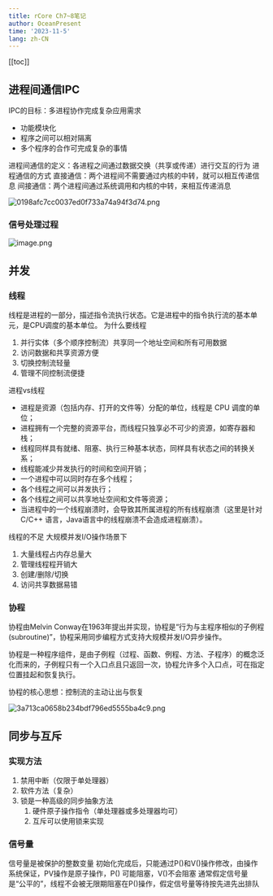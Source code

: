```yaml
---
title: rCore Ch7~8笔记
author: OceanPresent
time: '2023-11-5'
lang: zh-CN
---
```


[[toc]]

## 进程间通信IPC
IPC的目标：多进程协作完成复杂应用需求

- 功能模块化
- 程序之间可以相对隔离
- 多个程序的合作可完成复杂的事情

进程间通信的定义：各进程之间通过数据交换（共享或传递）进行交互的行为
进程通信的方式
直接通信：两个进程间不需要通过内核的中转，就可以相互传递信息
间接通信：两个进程间通过系统调用和内核的中转，来相互传递消息

![0198afc7cc0037ed0f733a74a94f3d74.png](https://cdn.nlark.com/yuque/0/2023/png/34848238/1699018032098-5281b246-70b7-4503-9d41-c2be4534aaab.png#averageHue=%23f5f0dd&clientId=u07e14824-3efb-4&from=paste&height=416&id=ud5c475b9&originHeight=832&originWidth=1434&originalType=binary&ratio=2&rotation=0&showTitle=false&size=195184&status=done&style=none&taskId=u52a1a67e-3ccf-43ac-97ee-d4d0f0f0596&title=&width=717)

### 信号处理过程

![image.png](https://cdn.nlark.com/yuque/0/2023/png/34848238/1699104475667-455fcafa-6ce7-4376-9669-515c2eab5c3a.png#averageHue=%23f9f8f8&clientId=u07e14824-3efb-4&from=paste&height=444&id=ub4368b8e&originHeight=887&originWidth=659&originalType=binary&ratio=2&rotation=0&showTitle=false&size=260124&status=done&style=none&taskId=u3a57c7c0-928f-4be5-a269-bfee8fbe529&title=&width=329.5)

## 并发

### 线程

线程是进程的一部分，描述指令流执行状态。它是进程中的指令执行流的基本单元，是CPU调度的基本单位。
为什么要线程

1. 并行实体（多个顺序控制流）共享同一个地址空间和所有可用数据
2. 访问数据和共享资源方便
3. 切换控制流轻量
4. 管理不同控制流便捷

进程vs线程

- 进程是资源（包括内存、打开的文件等）分配的单位，线程是 CPU 调度的单位；
- 进程拥有一个完整的资源平台，而线程只独享必不可少的资源，如寄存器和栈；
- 线程同样具有就绪、阻塞、执行三种基本状态，同样具有状态之间的转换关系；
- 线程能减少并发执行的时间和空间开销；
- 一个进程中可以同时存在多个线程；
- 各个线程之间可以并发执行；
- 各个线程之间可以共享地址空间和文件等资源；
- 当进程中的一个线程崩溃时，会导致其所属进程的所有线程崩溃（这里是针对 C/C++ 语言，Java语言中的线程崩溃不会造成进程崩溃）。

线程的不足
大规模并发I/O操作场景下

1. 大量线程占内存总量大
2. 管理线程程开销大
3. 创建/删除/切换
4. 访问共享数据易错

### 协程

协程由Melvin Conway在1963年提出并实现，协程是“行为与主程序相似的子例程(subroutine)”，协程采用同步编程方式支持大规模并发I/O异步操作。

协程是一种程序组件，是由子例程（过程、函数、例程、方法、子程序）的概念泛化而来的，子例程只有一个入口点且只返回一次，协程允许多个入口点，可在指定位置挂起和恢复执行。

协程的核心思想：控制流的主动让出与恢复

![3a713ca0658b234bdf796ed5555ba4c9.png](https://cdn.nlark.com/yuque/0/2023/png/34848238/1699106486368-26d549bc-9c9b-45ac-b063-831c3439a636.png#averageHue=%23f7f7f6&clientId=u07e14824-3efb-4&from=paste&height=321&id=u6e5d29fa&originHeight=1206&originWidth=1266&originalType=binary&ratio=2&rotation=0&showTitle=false&size=314901&status=done&style=none&taskId=u45de022b-7b6a-4c7a-8f50-cb8471f60e3&title=&width=337)

## 同步与互斥

### 实现方法

1. 禁用中断（仅限于单处理器）
2. 软件方法（复杂）
3. 锁是一种高级的同步抽象方法
   1. 硬件原子操作指令（单处理器或多处理器均可）
   2. 互斥可以使用锁来实现

### 信号量

信号量是被保护的整数变量
初始化完成后，只能通过P()和V()操作修改，由操作系统保证，PV操作是原子操作，P() 可能阻塞，V()不会阻塞
通常假定信号量是“公平的”，线程不会被无限期阻塞在P()操作，假定信号量等待按先进先出排队
